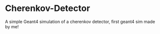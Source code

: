 # Cherenkov-Detector
A simple Geant4 simulation of a cherenkov detector, first geant4 sim made by me!
